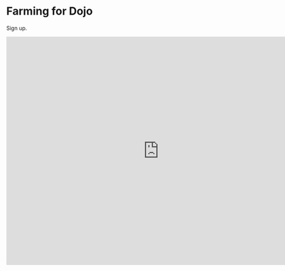 # Farming for Dojo

Sign up.

<iframe src="https://calendar.google.com/calendar/embed?src=andric.libresinn%40gmail.com&ctz=America%2FNew_York" style="border: 0" width="800" height="600" frameborder="0" scrolling="no"></iframe>